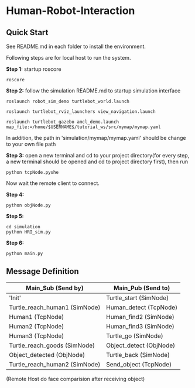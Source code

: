 # Human-Robot-Interaction

## Quick Start

See README.md in each folder to install the environment.

Following steps are for local host to run the system.

**Step 1:** startup roscore

```shell
roscore
```



**Step 2:** follow the simulation README.md to startup simulation interface

```shell
roslaunch robot_sim_demo turtlebot_world.launch
```

```shell
roslaunch turtlebot_rviz_launchers view_navigation.launch
```

```shell
roslaunch turtlebot_gazebo amcl_demo.launch map_file:=/home/$USERNAME$/tutorial_ws/src/mymap/mymap.yaml
```

In addition, the path in 'simulation/mymap/mymap.yaml' should be change to your own file path

**Step 3:** open a new terminal and cd to your project directory(for every step, a new terminal should be opened and cd to project directory first), then run

```shell
python tcpNode.pyshe
```



Now wait the remote client to connect.

**Step 4:** 

```shell
python objNode.py
```



**Step 5:**

```shell
cd simulation
python HRI_sim.py
```

**Step 6:**

```shell
python main.py
```


## Message **Definition**

| Main_Sub (Send by)            | Main_Pub (Send to)      |
| ----------------------------- | ----------------------- |
| 'Init'                        | Turtle_start (SimNode)  |
| Turtle_reach_human1 (SimNode) | Human_detect (TcpNode)  |
| Human1 (TcpNode)              | Human_find2 (SimNode)   |
| Human2 (TcpNode)              | Human_find3 (SimNode)   |
| Human3 (TcpNode)              | Turtle_go (SimNode)     |
| Turtle_reach_goods (SimNode)  | Object_detect (ObjNode) |
| Object_detected (ObjNode)     | Turtle_back (SimNode)   |
| Turtle_reach_human2 (SimNode) | Send_object (TcpNode)   |

(Remote Host do face comparision after receiving object) 

